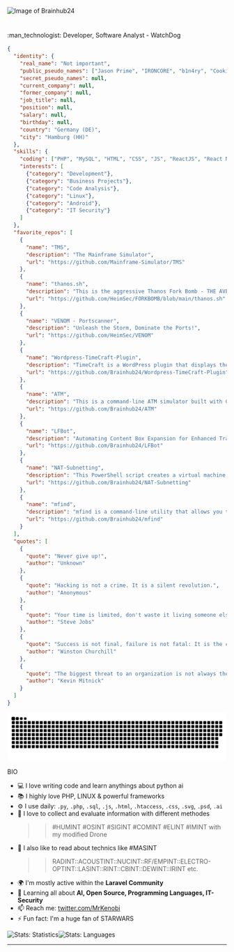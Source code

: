 <!--# Pro-Github<img align="right" src="https://visitor-badge.laobi.icu/badge?page_id=Brainhub24">
A professionell Profile for your Github-Account | [Download](https://github.com/Brainhub24/Brainhub24/archive/refs/heads/main.zip) .zip File and create your own cool Github-Page-->
![Image of Brainhub24](https://github.com/Brainhub24/Pro-Github/blob/main/assets/header/Brainhub24_banner-d14b675c7038cbfaa61e49517fb3611c.png)
<!---<h3 align="left">Languages and Tools:</h3>
<a href="https://html.spec.whatwg.org/" target="_blank" rel="noreferrer"> <img src="https://raw.githubusercontent.com/devicons/devicon/master/icons/html5/html5-original.svg" alt="htm5" width="40" height="40"/> </a>
<a href="https://www.w3.org/Style/CSS/" target="_blank" rel="noreferrer"> <img src="" alt="css" width="40" height="40"/> </a>
<a href="https://brendaneich.com/" target="_blank" rel="noreferrer"> <img src="https://cdn.jsdelivr.net/gh/devicons/devicon/icons/javascript/javascript-original.svg" alt="javascript" width="40" height="40"/> </a>
<a href="https://www.php.net" target="_blank" rel="noreferrer"> <img src="https://raw.githubusercontent.com/devicons/devicon/master/icons/php/php-original.svg" alt="php" width="40" height="40"/> </a>
--->

          
<!---# Thanks to all Sponsors and Supporters<br>

Your support would be invaluable for me to continue my ongoing and especially independent project developments.<br>
<br>
A small donation for a coffee or gladly more would already be very helpful.<br>
Ex: server rentals, monthly costs for domains, licenses etc.<br>
<br>
As a thank you I would return the favor with an IT service from my side. Let's talk about what you need!<br>
Ex: A business website, app, logo - whatever!<br>
<br>
Donations of $5 or more = A sponsor premium account on my project pages.<br>
Donations from 25$ = Print media development (Logo, Flyer, Banner - also animated!)<br>
Donations from 50$ = Web media development (WP plugins, website design etc.)<br>
Donations from 100$ = 10 free domain registrations including ssl certificate and hosting + premium webservice tools (Insights, SEO, URL-Shortening, Encryption Service etc.)<br>
Donations from 250$ = You will get your own server (Debian, Ubuntu, Centos or what ever) #woohaa!<br>
Donations from 500$ = CORPORATE DESIGN | Business Agency Website<br>
Donations from 1000$ = Let's talk!<br>
- [Buy me a coffee or something, please.](https://us24.net/pp@nc)
--->
# 
<p style="text-align:left;">:man_technologist: Developer, Software Analyst - WatchDog</p>

```json
{
  "identity": {
    "real_name": "Not important",
    "public_pseudo_names": ["Jason Prime", "IRONCORE", "b1n4ry", "Cookie Smith", "bL0oDG0D", "bLO0DG0D2008", "R3L3453R", "FatRabbit", "MrKenobi", "V", "V3N0M"],
    "secret_pseudo_names": null,
    "current_company": null,
    "former_company": null,
    "job_title": null,
    "position": null,
    "salary": null,
    "birthday": null,
    "country": "Germany (DE)",
    "city": "Hamburg (HH)"
  },
  "skills": {
    "coding": ["PHP", "MySQL", "HTML", "CSS", "JS", "ReactJS", "React Native", "jQuery", "Bash", "IT Security", "Linux", "Penetration Testing", "Firewall Management"],
    "interests": [
      {"category": "Development"},
      {"category": "Business Projects"},
      {"category": "Code Analysis"},
      {"category": "Linux"},
      {"category": "Android"},
      {"category": "IT Security"}
    ]
  },
  "favorite_repos": [
    {
      "name": "TMS",
      "description": "The Mainframe Simulator",
      "url": "https://github.com/Mainframe-Simulator/TMS"
    },
    {
      "name": "thanos.sh",
      "description": "This is the aggressive Thanos Fork Bomb - THE AVENGERS VERSION",
      "url": "https://github.com/HeimSec/FORKBOMB/blob/main/thanos.sh"
    },
    {
      "name": "VENOM - Portscanner",
      "description": "Unleash the Storm, Dominate the Ports!",
      "url": "https://github.com/HeimSec/VENOM"
    },
    {
      "name": "Wordpress-TimeCraft-Plugin",
      "description": "TimeCraft is a WordPress plugin that displays the current date and time on your dashboard with real-time updates using AJAX. Stay informed and add a touch of professionalism to your workspace.",
      "url": "https://github.com/Brainhub24/Wordpress-TimeCraft-Plugin"
    },
    {
      "name": "ATM",
      "description": "This is a command-line ATM simulator built with C++. It allows users to perform basic banking transactions such as deposit, withdraw, check balance, and make payments to other banks.",
      "url": "https://github.com/Brainhub24/ATM"
    },
    {
      "name": "LFBot",
      "description": "Automating Content Box Expansion for Enhanced Training Efficiency at The Linux Foundation. Simplify the process, save time.",
      "url": "https://github.com/Brainhub24/LFBot"
    },
    {
      "name": "NAT-Subnetting",
      "description": "This PowerShell script creates a virtual machine (VM) switch with the name NATSwitch12 and type Internal. It then retrieves a list of network adapters and adds an IP address 192.168.12.1 with a prefix length of 24 to the network adapter with an interface index of 12.",
      "url": "https://github.com/Brainhub24/NAT-Subnetting"
    },
    {
      "name": "mfind",
      "description": "mfind is a command-line utility that allows you to search for media files in a specified directory. This tool is currently under development, I wrote this tool on the side based on knowledge from my current LPIC-1 course.",
      "url": "https://github.com/Brainhub24/mfind"
    }
  ],
  "quotes": [
    {
      "quote": "Never give up!",
      "author": "Unknown"
    },
    {
      "quote": "Hacking is not a crime. It is a silent revolution.",
      "author": "Anonymous"
    },
    {
      "quote": "Your time is limited, don't waste it living someone else's life.",
      "author": "Steve Jobs"
    },
    {
      "quote": "Success is not final, failure is not fatal: It is the courage to continue that counts.",
      "author": "Winston Churchill"
    },
    {
      "quote": "The biggest threat to an organization is not always the hacker on the outside; quite often it's a disgruntled employee with a personal agenda.",
      "author": "Kevin Mitnick"
    }
  ]
}
```
[![github contribution grid snake animation](https://raw.githubusercontent.com/Brainhub24/Brainhub24/main/github-contribution-grid-snake.svg)](https://github.com/Brainhub24)

BIO
- 💻 I love writing code and learn anythings about python ai
- 📚 I highly love PHP, LINUX & powerful frameworks
- ⚙️ I use daily: `.py`, `.php`, `.sql`, `.js`, `.html`, `.htaccess`, `.css`, `.svg`, `.psd`, `.ai`
- :snake: I love to collect and evaluate information with different methodes
  >> #HUMINT #OSINT #SIGINT #COMINT #ELINT #IMINT with my modified Drone
- :lab_coat: I also like to read about technics like #MASINT
  >> RADINT::ACOUSTINT::NUCINT::RF/EMPINT::ELECTRO-OPTINT::LASINT::RINT::CBINT::DEWINT::IRINT etc.
- 🌍 I'm mostly active within the **Laravel Community**
- 🌱 Learning all about **AI, Open Source, Programming Languages, IT-Security**
- 📫 Reach me: [twitter.com/MrKenobi](https://twitter.com/MrKenobi)
- ⚡️ Fun fact: I'm a huge fan of STARWARS

![Stats: Statistics](https://github-readme-stats.vercel.app/api?username=brainhub24&count_private=true&show_icons=true&hide_title=true&hide_rank=true&line_height=21&disable_animations=true&hide_border=true)![Stats: Languages](https://github-readme-stats.vercel.app/api/top-langs/?username=brainhub24&layout=compact&&langs_count=6&hide_border=true)
<hr>
